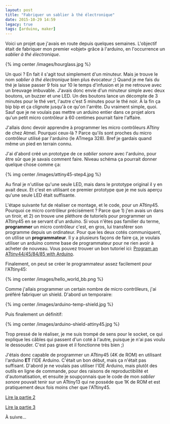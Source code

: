 ```yaml
---
layout: post
title: "Fabriquer un sablier à thé électronique"
date: 2015-10-29 14:59
legacy: true
tags: [arduino, maker]
---
```


Voici un projet que j'avais en route depuis quelques semaines.  L'objectif était de
fabriquer mon premier «objet» grâce à l'arduino, en l'occurrence un *sablier à
thé électronique*.

{% img center /images/hourglass.jpg %}

Un quoi ? En fait il s'agit tout simplement d'un minuteur. Mais je trouve le
nom *sablier à thé électronique* bien plus évocateur ;) Quand je me fais du thé
je laisse passer 9 fois sur 10 le temps d'infusion et je me retrouve avec un
breuvage imbuvable. J'avais donc envie d'un minuteur simple avec deux boutons,
un buzzer et une LED. Un des boutons lance un décompte de 3 minutes pour le thé
vert, l'autre c'est 5 minutes pour le thé noir. À la fin ça bip bip et ça
clignote jusqu'à ce qu'on l'arrête. Du vraiment simple, quoi. Sauf que je ne
voulais pas mettre un arduino entier dans ce projet alors qu'un petit micro
contrôleur à 60 centimes pourrait faire l'affaire.

<!-- more -->

J'allais donc devoir apprendre à programmer les micro contrôleurs ATtiny de
chez Atmel. Pourquoi ceux-là ? Parce qu'ils sont proches du micro contrôleur
utilisé par l'arduino (le ATmega 328). Bref je gardais quand même un pied en
terrain connu.

J'ai d'abord créé un prototype de ce *sablier sonore* avec l'arduino, pour être
sûr que je savais comment faire. Niveau schéma ça pourrait donner quelque chose
comme ça:

{% img center /images/attiny45-step4.jpg %}

Au final je n'utilise qu'une seule LED, mais dans le prototype original il y en
avait deux. Et c'est en utilisant ce premier prototype que je me suis aperçu
qu'une seule LED était suffisante.

L'étape suivante fut de réaliser ce montage, et le code, pour un ATtiny45.
Pourquoi ce micro contrôleur précisément ? Parce que 1) j'en avais un dans un
tiroir, et 2) on trouve une pléthore de tutoriels pour programmer un ATtiny45
en se servant d'un arduino. Si vous n'êtes pas familier du terme,
**programmer** un micro contrôleur c'est, en gros, lui transférer son programme
depuis un ordinateur. Pour que les deux cotés communiquent, on utilise un
**programmateur**. Il y a plusieurs façons de faire ça, je voulais utiliser un
arduino comme base de programmateur pour ne rien avoir à acheter de nouveau.
Vous pouvez trouver un bon tutoriel ici:
[Program an ATtiny44/45/84/85 with Arduino](http://www.instructables.com/id/Program-an-ATtiny44458485-with-Arduino/).

Finalement, on peut se créer le programmateur assez facilement pour l'ATtiny45:

{% img center /images/hello_world_bb.png %}

Comme j'allais programmer un certain nombre de micro contrôleurs, j'ai préféré
fabriquer un shield. D'abord un temporaire:

{% img center /images/arduino-temp-shield.jpg %}

Puis finalement un définitif:

{% img center /images/arduino-shield-attiny45.jpg %}

Trop pressé de le réaliser, je me suis trompé de sens pour le socket, ce qui
explique les câbles qui passent d'un coté à l'autre, puisque je n'ai pas
voulu le dessouder. C'est pas grave et il fonctionne très bien ;)

J'étais donc capable de programmer un ATtiny45 (4K de ROM) en utilisant
l'arduino **ET** l'IDE Arduino. C'était un bon début, mais ça n'était pas
suffisant. D'abord je ne voulais pas utiliser l'IDE Arduino, mais plutôt des
outils en ligne de commande, pour des raisons de reproductibilité et d'automatisation, et ensuite
je soupçonnais que le code de mon *sablier sonore* pouvait tenir sur un
ATtiny13 qui ne posséde que 1K de ROM et est pratiquement deux fois moins cher
que l'ATtiny45.

[Lire la partie 2](/blog/2015/12/12/fabriquer-un-sablier-a-the-electronique-2/)

[Lire la partie 3](/blog/2016/02/02/fabriquer-un-sablier-a-the-electronique-3/)

À suivre…


